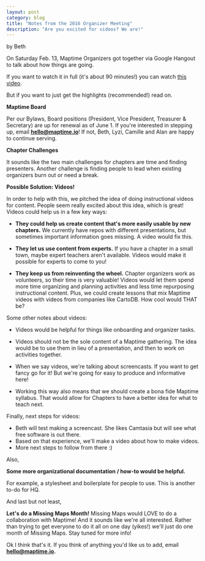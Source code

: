 ```yaml
---
layout: post
category: blog
title: "Notes from the 2016 Organizer Meeting"
description: "Are you excited for videos? We are!"
---
```

by Beth

On Saturday Feb. 13, Maptime Organizers got together via Google Hangout to talk about how things are going. 

If you want to watch it in full (it's about 90 minutes!) you can watch [this video](https://plus.google.com/events/cdgqhfs1d7tuf8kroc6i7vg5dv4).

But if you want to just get the highlights (recommended!) read on.

<!--more-->

**Maptime Board**

Per our Bylaws, Board positions (President, Vice President, Treasurer & Secretary) are up for renewal as of June 1. If you're interested in stepping up, email **hello@maptime.io**! If not, Beth, Lyzi, Camille and Alan are happy to continue serving.

**Chapter Challenges**

It sounds like the two main challenges for chapters are time and finding presenters. Another challenge is finding people to lead when existing organizers burn out or need a break.

**Possible Solution: Videos!**

In order to help with this, we pitched the idea of doing instructional videos for content. People seem really excited about this idea, which is great! Videos could help us in a few key ways:

* **They could help us create content that's more easily usable by new chapters.** We currently have repos with different presentations, but sometimes important information goes missing. A video would fix this.

* **They let us use content from experts.** If you have a chapter in a small town, maybe expert teachers aren't available. Videos would make it possible for experts to come to you!

* **They keep us from reinventing the wheel.** Chapter organizers work as volunteers, so their time is very valuable! Videos would let them spend more time organizing and planning activities and less time repurposing instructional content. Plus, we could create lessons that mix Maptime videos with videos from companies like CartoDB. How cool would THAT be?

Some other notes about videos:

* Videos would be helpful for things like onboarding and organizer tasks. 

* Videos should not be the sole content of a Maptime gathering. The idea would be to use them in lieu of a presentation, and then to work on activities together. 

* When we say videos, we're talking about screencasts. If you want to get fancy go for it! But we're going for easy to produce and informative here! 

* Working this way also means that we should create a bona fide Maptime syllabus. That would allow for Chapters to have a better idea for what to teach next. 

Finally, next steps for videos:
* Beth will test making a screencast. She likes Camtasia but will see what free software is out there.
* Based on that experience, we'll make a video about how to make videos. 
* More next steps to follow from there :)

Also,

**Some more organizational documentation / how-to would be helpful.**

For example, a stylesheet and boilerplate for people to use. This is another to-do for HQ.

And last but not least, 

**Let's do a Missing Maps Month!**
Missing Maps would LOVE to do a collaboration with Maptime! And it sounds like we're all interested. Rather than trying to get everyone to do it all on one day (yikes!) we'll just do one month of Missing Maps. Stay tuned for more info!

Ok I think that's it. If you think of anything you'd like us to add, email **hello@maptime.io.**
